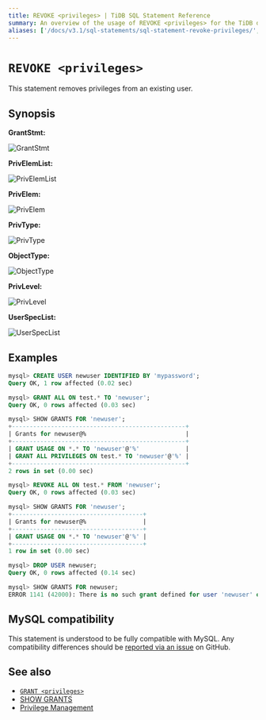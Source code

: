```yaml
---
title: REVOKE <privileges> | TiDB SQL Statement Reference
summary: An overview of the usage of REVOKE <privileges> for the TiDB database.
aliases: ['/docs/v3.1/sql-statements/sql-statement-revoke-privileges/','/docs/v3.1/reference/sql/statements/revoke-privileges/']
---
```


# `REVOKE <privileges>`

This statement removes privileges from an existing user.

## Synopsis

**GrantStmt:**

![GrantStmt](/media/sqlgram/GrantStmt.png)

**PrivElemList:**

![PrivElemList](/media/sqlgram/PrivElemList.png)

**PrivElem:**

![PrivElem](/media/sqlgram/PrivElem.png)

**PrivType:**

![PrivType](/media/sqlgram/PrivType.png)

**ObjectType:**

![ObjectType](/media/sqlgram/ObjectType.png)

**PrivLevel:**

![PrivLevel](/media/sqlgram/PrivLevel.png)

**UserSpecList:**

![UserSpecList](/media/sqlgram/UserSpecList.png)

## Examples

```sql
mysql> CREATE USER newuser IDENTIFIED BY 'mypassword';
Query OK, 1 row affected (0.02 sec)

mysql> GRANT ALL ON test.* TO 'newuser';
Query OK, 0 rows affected (0.03 sec)

mysql> SHOW GRANTS FOR 'newuser';
+-------------------------------------------------+
| Grants for newuser@%                            |
+-------------------------------------------------+
| GRANT USAGE ON *.* TO 'newuser'@'%'             |
| GRANT ALL PRIVILEGES ON test.* TO 'newuser'@'%' |
+-------------------------------------------------+
2 rows in set (0.00 sec)

mysql> REVOKE ALL ON test.* FROM 'newuser';
Query OK, 0 rows affected (0.03 sec)

mysql> SHOW GRANTS FOR 'newuser';
+-------------------------------------+
| Grants for newuser@%                |
+-------------------------------------+
| GRANT USAGE ON *.* TO 'newuser'@'%' |
+-------------------------------------+
1 row in set (0.00 sec)

mysql> DROP USER newuser;
Query OK, 0 rows affected (0.14 sec)

mysql> SHOW GRANTS FOR newuser;
ERROR 1141 (42000): There is no such grant defined for user 'newuser' on host '%'
```

## MySQL compatibility

This statement is understood to be fully compatible with MySQL. Any compatibility differences should be [reported via an issue](https://github.com/pingcap/tidb/issues/new/choose) on GitHub.

## See also

* [`GRANT <privileges>`](/sql-statements/sql-statement-grant-privileges.md)
* [SHOW GRANTS](/sql-statements/sql-statement-show-grants.md)
* [Privilege Management](/privilege-management.md)
